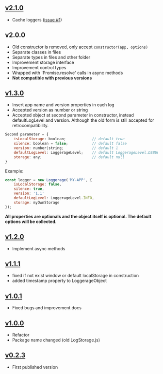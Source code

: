 ## [v2.1.0](https://github.com/lmfresneda/loggerage/releases/tag/2.1.0)

* Cache loggers ([issue #1](https://github.com/lmfresneda/loggerage/issues/1))

## v2.0.0

* Old constructor is removed, only accept `constructor(app, options)`
* Separate classes in files
* Separate types in files and other folder
* Improvement storage interface
* Improvement control types
* Wrapped with 'Promise.resolve' calls in async methods
* **Not compatible with previous versions**

## [v1.3.0](https://github.com/lmfresneda/loggerage/releases/tag/1.3.0)

* Insert app name and version properties in each log
* Accepted version as number or string
* Accepted object at second parameter in constructor, instead defaultLogLevel and version. Although the old form is still accepted for retrocompatibility.

```javascript
Second parameter = {
    isLocalStorage: boolean;            // default true
    silence: boolean = false;           // default false
    version: number|string;             // default 1
    defaultLogLevel: LoggerageLevel;    // default LoggerageLevel.DEBUG;
    storage: any;                       // default null
}
```

Example:

```javascript
const logger = new Loggerage('MY-APP', {
    isLocalStorage: false,
    silence: true,
    version: '1.1'
    defaultLogLevel: LoggerageLevel.INFO,
    storage: myOwnStorage
});
```

**All properties are optionals and the object itself is optional. The default options will be collected.**

## [v1.2.0](https://github.com/lmfresneda/loggerage/releases/tag/1.2.0)

* Implement async methods

## [v1.1.1](https://github.com/lmfresneda/loggerage/releases/tag/1.1.1)

* fixed if not exist window or default localStorage in construction
* added timestamp property to LoggerageObject

## [v1.0.1](https://github.com/lmfresneda/loggerage/releases/tag/1.0.1)

* Fixed bugs and improvement docs

## [v1.0.0](https://github.com/lmfresneda/loggerage/releases/tag/1.0.0)

* Refactor
* Package name changed (old LogStorage.js)

## [v0.2.3](https://github.com/lmfresneda/loggerage/releases/tag/0.2.3)

* First published version
